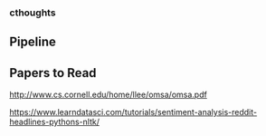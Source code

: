 ### cthoughts


## Pipeline





## Papers to Read


http://www.cs.cornell.edu/home/llee/omsa/omsa.pdf

https://www.learndatasci.com/tutorials/sentiment-analysis-reddit-headlines-pythons-nltk/
